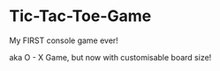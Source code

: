 # Tic-Tac-Toe-Game

My FIRST console game ever!

aka O - X Game, but now with customisable board size!
